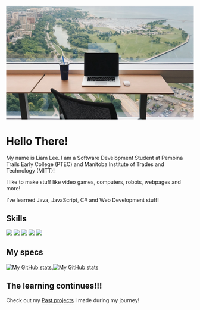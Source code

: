 ![Landing image](assets/dontQuestionIt.jpg "Landing image")

# Hello There!
My name is Liam Lee. I am a Software Development Student at Pembina Trails Early College (PTEC) and Manitoba Institute of Trades and Technology (MITT)! 

I like to make stuff like video games, computers, robots, webpages and more!

I've learned Java, JavaScript, C# and Web Development stuff!

## Skills
![](https://img.shields.io/badge/code-javascript-informational?style=for-the-badge&logo=javascript&logoColor=white&color=51be8d)
![](https://img.shields.io/badge/code-c%23-informational?style=for-the-badge&logo=csharp&logoColor=white&color=51be8d)
![](https://img.shields.io/badge/code-java-informational?style=for-the-badge&logo=java&logoColor=white&color=51be8d)
![](https://img.shields.io/badge/web-html-informational?style=for-the-badge&logo=html5&logoColor=white&color=51be8d)
![](https://img.shields.io/badge/web-css-informational?style=for-the-badge&logo=css3&logoColor=white&color=51be8d)


## My specs
<a href="https://github.com/Liam-Lee-66">
  <img height="205px" align="center" src="https://github-readme-stats.vercel.app/api?username=Liam-Lee-66&theme=vue&show_icons=true" alt="My GitHub stats" />
</a>
<a href="https://github.com/Liam-Lee-66">
  <img align="center" src="https://github-readme-stats.vercel.app/api/top-langs/?username=Liam-Lee-66&theme=vue&hide=Ruby&show_icons=true&langs_count=3" alt="My 
  GitHub stats"/>
</a>


## The learning continues!!!
Check out my 
[Past projects](https://github.com/Liam-Lee-66/liam-lee-66.github.io)
I made during my journey!
